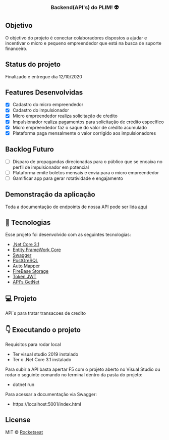 <h3 align="center">
  Backend(API's) do PLIM! 👽
</h3>

## Objetivo

O objetivo do projeto é conectar colaboradores dispostos a ajudar e incentivar o micro e pequeno empreendedor que está na busca de suporte financeiro. 

## Status do projeto

Finalizado e entregue dia 12/10/2020

## Features Desenvolvidas
- [x] Cadastro do micro empreendedor
- [x] Cadastro do impulsionador
- [x] Micro empreendedor realiza solicitação de cŕedito
- [x] Impulsionador realiza pagamentos para solicitação de crédito específico
- [x] Micro empreendedor faz o saque do valor de crédito acumulado
- [x] Plataforma paga mensalmente o valor corrigido aos impulsionadores

## Backlog Futuro 
- [ ] Disparo de propagandas direcionadas para o público que se encaixa no perfil de impulsionador em potencial
- [ ] Plataforma emite boletos mensais e envia para o micro empreendedor
- [ ] Gamificar app para gerar rotatividade e engajamento

## Demonstração da aplicação

Toda a documentação de endpoints de nossa API pode ser lida [aqui](https://hacka-getnet.herokuapp.com/Swagger/index.html)

## :pushpin: Tecnologias

Esse projeto foi desenvolvido com as seguintes tecnologias:

- [.Net Core 3.1](https://docs.microsoft.com/pt-br/dotnet/core/)
- [Entity FrameWork Core](https://docs.microsoft.com/pt-br/ef/core/get-started/?tabs=netcore-cli)
- [Swagger](https://docs.microsoft.com/pt-br/aspnet/core/tutorials/getting-started-with-swashbuckle?view=aspnetcore-3.1&tabs=visual-studio)
- [PostGreSQL](https://www.postgresql.org)
- [Auto Mapper](https://automapper.org)
- [FireBase Storage](https://firebase.google.com/docs/storage)
- [Token JWT](https://docs.microsoft.com/pt-br/aspnet/core/security/authorization/introduction?view=aspnetcore-3.1)
- [API's GetNet](https://developers.getnet.com.br)

## :computer: Projeto

API`s para tratar transacoes de credito


## :point_down: Executando o projeto

  Requisitos para rodar local
   - Ter visual studio 2019 instalado 
   - Ter o .Net Core 3.1 instalado 
  
Para subir a API basta apertar F5 com o projeto aberto no Visual Studio ou rodar o seguinte comando no terminal dentro da pasta do projeto:
 - dotnet run

Para acessar a documentação via Swagger:
- https://localhost:5001/index.html

## License

MIT © [Rocketseat](https://github.com/Rocketseat)
